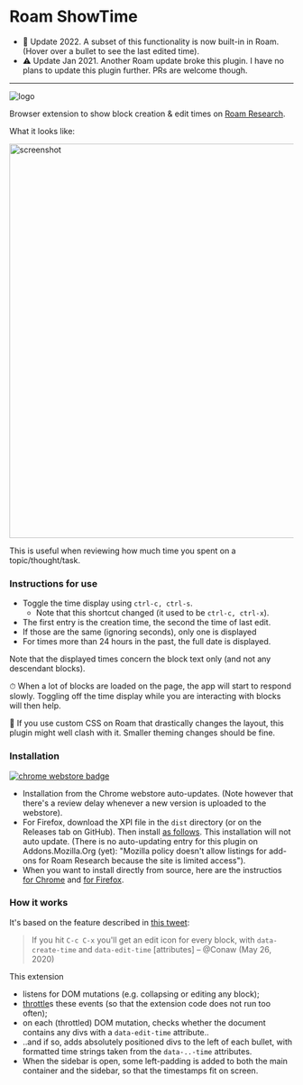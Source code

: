 # Roam ShowTime

- 🚀 Update 2022. A subset of this functionality is now built-in in Roam. (Hover over a bullet to see the last edited time).
- ⚠ Update Jan 2021. Another Roam update broke this plugin. I have no plans to update this plugin further. PRs are welcome though.

---

![logo](img/icon_128.png)

Browser extension to show block creation & edit times on [Roam Research](https://roamresearch.com).

What it looks like:

<img title="screenshot" src="img/screenshot_detail.png" width="700">

This is useful when reviewing how much time you spent on a topic/thought/task.


### Instructions for use

- Toggle the time display using `ctrl-c, ctrl-s`.
  - Note that this shortcut changed (it used to be `ctrl-c, ctrl-x`).
- The first entry is the creation time, the second the time of last edit.
- If those are the same (ignoring seconds), only one is displayed
- For times more than 24 hours in the past, the full date is displayed.

Note that the displayed times concern the block text only 
(and not any descendant blocks).

⏱ When a lot of blocks are loaded on the page, the app will start to respond 
slowly. Toggling off the time display while you are interacting with blocks 
will then help.

🎨 If you use custom CSS on Roam that drastically changes the layout, this 
plugin might well clash with it. Smaller theming changes should be fine.


### Installation

[![chrome webstore badge](https://storage.googleapis.com/web-dev-uploads/image/WlD8wC6g8khYWPJUsQceQkhXSlv1/UV4C4ybeBTsZt43U4xis.png)](https://chrome.google.com/webstore/detail/roam-showtime/ojcaheglgnbmphkdppihchfodgpbebhp)

- Installation from the Chrome webstore auto-updates.
  (Note however that there's a review delay whenever a new version is uploaded to the webstore).
- For Firefox, download the XPI file in the `dist` directory (or on the Releases tab on GitHub).
  Then install [as follows](https://extensionworkshop.com/documentation/publish/distribute-sideloading/#install-addon-from-file).
  This installation will not auto update.
  (There is no auto-updating entry for this plugin on Addons.Mozilla.Org (yet): "Mozilla policy 
  doesn't allow listings for add-ons for Roam Research because the site is limited access").
- When you want to install directly from source, 
  here are the instructios [for Chrome](https://stackoverflow.com/a/24577660/2611913)
  and [for Firefox](https://extensionworkshop.com/documentation/develop/temporary-installation-in-firefox/).
  

### How it works

It's based on the feature described in [this tweet](https://twitter.com/Conaw/status/1265253941727465476):
> If you hit `C-c C-x` you'll get an edit icon for every block, with 
> `data-create-time` and `data-edit-time` [attributes]
> – @Conaw (May 26, 2020)

This extension
- listens for DOM mutations (e.g. collapsing or editing any block);
- [throttle](https://underscorejs.org/#throttle)s these events (so that the 
  extension code does not run too often);
- on each (throttled) DOM mutation, checks whether the document contains any 
  divs with a `data-edit-time` attribute..
- ..and if so, adds absolutely positioned
  divs to the left of each bullet, with formatted time strings taken from the 
  `data-..-time` attributes.
- When the sidebar is open, some left-padding is added to both the main
  container and the sidebar, so that the timestamps fit on screen.

